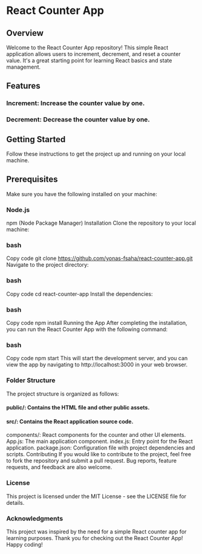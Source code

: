 # React Counter App
## Overview
Welcome to the React Counter App repository! This simple React application allows users to increment, decrement, and reset a counter value. It's a great starting point for learning React basics and state management.

## Features
### Increment: Increase the counter value by one.
### Decrement: Decrease the counter value by one.

## Getting Started
Follow these instructions to get the project up and running on your local machine.

## Prerequisites
Make sure you have the following installed on your machine:

### Node.js
npm (Node Package Manager)
Installation
Clone the repository to your local machine:

### bash
Copy code
git clone https://github.com/yonas-fsaha/react-counter-app.git
Navigate to the project directory:

### bash
Copy code
cd react-counter-app
Install the dependencies:

### bash
Copy code
npm install
Running the App
After completing the installation, you can run the React Counter App with the following command:

### bash
Copy code
npm start
This will start the development server, and you can view the app by navigating to http://localhost:3000 in your web browser.

### Folder Structure
The project structure is organized as follows:

#### public/: Contains the HTML file and other public assets.
#### src/: Contains the React application source code.
components/: React components for the counter and other UI elements.
App.js: The main application component.
index.js: Entry point for the React application.
package.json: Configuration file with project dependencies and scripts.
Contributing
If you would like to contribute to the project, feel free to fork the repository and submit a pull request. Bug reports, feature requests, and feedback are also welcome.

### License
This project is licensed under the MIT License - see the LICENSE file for details.

### Acknowledgments
This project was inspired by the need for a simple React counter app for learning purposes.
Thank you for checking out the React Counter App! Happy coding!
